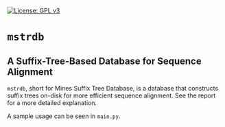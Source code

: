 [![License: GPL v3](https://img.shields.io/badge/License-GPLv3-blue.svg)](https://www.gnu.org/licenses/gpl-3.0)

# `mstrdb`

## A Suffix-Tree-Based Database for Sequence Alignment

`mstrdb`, short for Mines Suffix Tree Database, is a database that constructs suffix trees on-disk for more efficient
sequence alignment. See the report for a more detailed explanation.

A sample usage can be seen in `main.py`.
